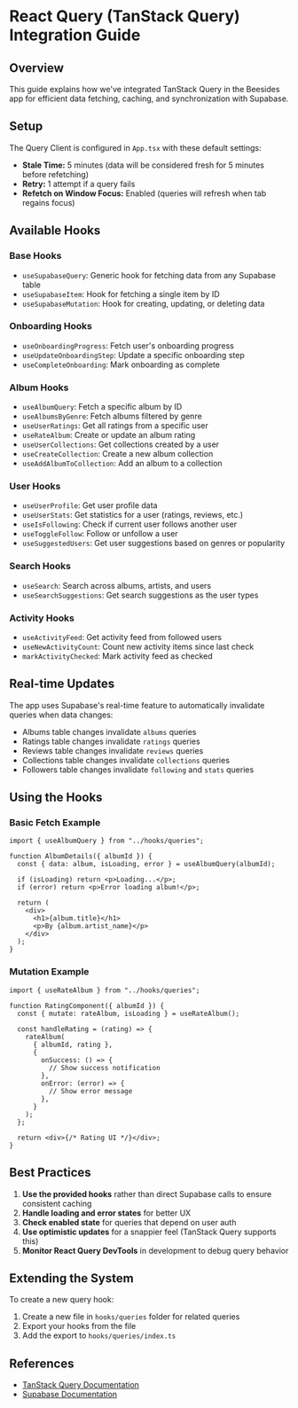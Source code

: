 # React Query (TanStack Query) Integration Guide

## Overview

This guide explains how we've integrated TanStack Query in the Beesides app for efficient data fetching, caching, and synchronization with Supabase.

## Setup

The Query Client is configured in `App.tsx` with these default settings:

- **Stale Time:** 5 minutes (data will be considered fresh for 5 minutes before refetching)
- **Retry:** 1 attempt if a query fails
- **Refetch on Window Focus:** Enabled (queries will refresh when tab regains focus)

## Available Hooks

### Base Hooks

- `useSupabaseQuery`: Generic hook for fetching data from any Supabase table
- `useSupabaseItem`: Hook for fetching a single item by ID
- `useSupabaseMutation`: Hook for creating, updating, or deleting data

### Onboarding Hooks

- `useOnboardingProgress`: Fetch user's onboarding progress
- `useUpdateOnboardingStep`: Update a specific onboarding step
- `useCompleteOnboarding`: Mark onboarding as complete

### Album Hooks

- `useAlbumQuery`: Fetch a specific album by ID
- `useAlbumsByGenre`: Fetch albums filtered by genre
- `useUserRatings`: Get all ratings from a specific user
- `useRateAlbum`: Create or update an album rating
- `useUserCollections`: Get collections created by a user
- `useCreateCollection`: Create a new album collection
- `useAddAlbumToCollection`: Add an album to a collection

### User Hooks

- `useUserProfile`: Get user profile data
- `useUserStats`: Get statistics for a user (ratings, reviews, etc.)
- `useIsFollowing`: Check if current user follows another user
- `useToggleFollow`: Follow or unfollow a user
- `useSuggestedUsers`: Get user suggestions based on genres or popularity

### Search Hooks

- `useSearch`: Search across albums, artists, and users
- `useSearchSuggestions`: Get search suggestions as the user types

### Activity Hooks

- `useActivityFeed`: Get activity feed from followed users
- `useNewActivityCount`: Count new activity items since last check
- `markActivityChecked`: Mark activity feed as checked

## Real-time Updates

The app uses Supabase's real-time feature to automatically invalidate queries when data changes:

- Albums table changes invalidate `albums` queries
- Ratings table changes invalidate `ratings` queries
- Reviews table changes invalidate `reviews` queries
- Collections table changes invalidate `collections` queries
- Followers table changes invalidate `following` and `stats` queries

## Using the Hooks

### Basic Fetch Example

```tsx
import { useAlbumQuery } from "../hooks/queries";

function AlbumDetails({ albumId }) {
  const { data: album, isLoading, error } = useAlbumQuery(albumId);

  if (isLoading) return <p>Loading...</p>;
  if (error) return <p>Error loading album!</p>;

  return (
    <div>
      <h1>{album.title}</h1>
      <p>By {album.artist_name}</p>
    </div>
  );
}
```

### Mutation Example

```tsx
import { useRateAlbum } from "../hooks/queries";

function RatingComponent({ albumId }) {
  const { mutate: rateAlbum, isLoading } = useRateAlbum();

  const handleRating = (rating) => {
    rateAlbum(
      { albumId, rating },
      {
        onSuccess: () => {
          // Show success notification
        },
        onError: (error) => {
          // Show error message
        },
      }
    );
  };

  return <div>{/* Rating UI */}</div>;
}
```

## Best Practices

1. **Use the provided hooks** rather than direct Supabase calls to ensure consistent caching
2. **Handle loading and error states** for better UX
3. **Check enabled state** for queries that depend on user auth
4. **Use optimistic updates** for a snappier feel (TanStack Query supports this)
5. **Monitor React Query DevTools** in development to debug query behavior

## Extending the System

To create a new query hook:

1. Create a new file in `hooks/queries` folder for related queries
2. Export your hooks from the file
3. Add the export to `hooks/queries/index.ts`

## References

- [TanStack Query Documentation](https://tanstack.com/query/latest/)
- [Supabase Documentation](https://supabase.com/docs)
